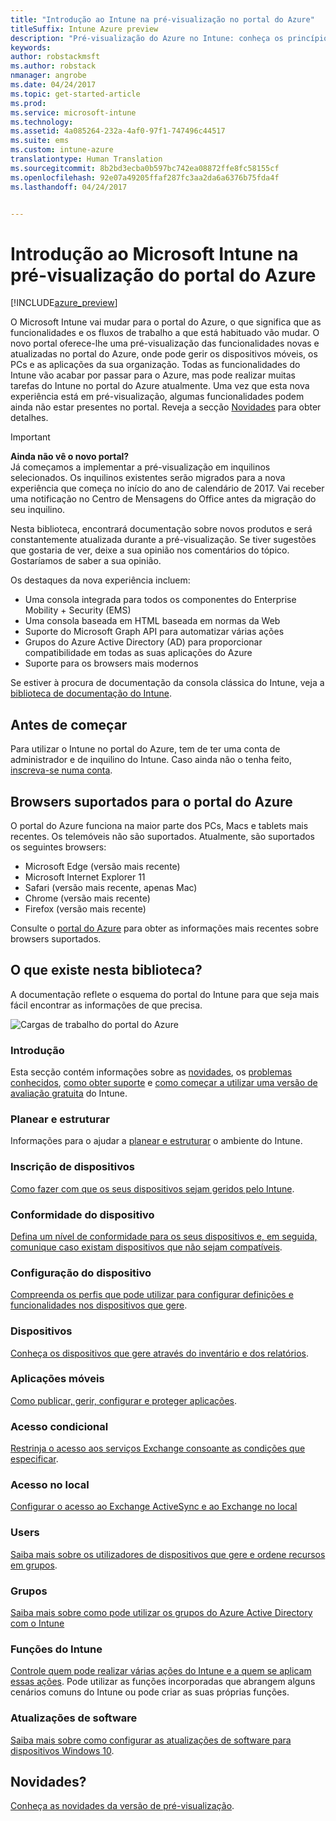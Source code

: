 ```yaml
---
title: "Introdução ao Intune na pré-visualização no portal do Azure"
titleSuffix: Intune Azure preview
description: "Pré-visualização do Azure no Intune: conheça os princípios básicos sobre o Intune na pré-visualização do portal do Azure e como o pode ajudar a gerir os seus dispositivos."
keywords: 
author: robstackmsft
ms.author: robstack
nmanager: angrobe
ms.date: 04/24/2017
ms.topic: get-started-article
ms.prod: 
ms.service: microsoft-intune
ms.technology: 
ms.assetid: 4a085264-232a-4af0-97f1-747496c44517
ms.suite: ems
ms.custom: intune-azure
translationtype: Human Translation
ms.sourcegitcommit: 8b2bd3ecba0b597bc742ea08872ffe8fc58155cf
ms.openlocfilehash: 92e07a49205ffaf287fc3aa2da6a6376b75fda4f
ms.lasthandoff: 04/24/2017


---
```



# <a name="introduction-to-microsoft-intune-in-the-azure-portal-preview"></a>Introdução ao Microsoft Intune na pré-visualização do portal do Azure


[!INCLUDE[azure_preview](../includes/azure_preview.md)]

O Microsoft Intune vai mudar para o portal do Azure, o que significa que as funcionalidades e os fluxos de trabalho a que está habituado vão mudar.
O novo portal oferece-lhe uma pré-visualização das funcionalidades novas e atualizadas no portal do Azure, onde pode gerir os dispositivos móveis, os PCs e as aplicações da sua organização.
Todas as funcionalidades do Intune vão acabar por passar para o Azure, mas pode realizar muitas tarefas do Intune no portal do Azure atualmente. Uma vez que esta nova experiência está em pré-visualização, algumas funcionalidades podem ainda não estar presentes no portal. Reveja a secção [Novidades](#what's-new) para obter detalhes.

> [!IMPORTANT]
> **Ainda não vê o novo portal?**<br>
> Já começamos a implementar a pré-visualização em inquilinos selecionados. Os inquilinos existentes serão migrados para a nova experiência que começa no início do ano de calendário de 2017. Vai receber uma notificação no Centro de Mensagens do Office antes da migração do seu inquilino.


Nesta biblioteca, encontrará documentação sobre novos produtos e será constantemente atualizada durante a pré-visualização. Se tiver sugestões que gostaria de ver, deixe a sua opinião nos comentários do tópico. Gostaríamos de saber a sua opinião.

<!--- You can view the new Intune technical preview console in Azure at [portal.azure.com]. --->

Os destaques da nova experiência incluem:

- Uma consola integrada para todos os componentes do Enterprise Mobility + Security (EMS)
- Uma consola baseada em HTML baseada em normas da Web
- Suporte do Microsoft Graph API para automatizar várias ações
- Grupos do Azure Active Directory (AD) para proporcionar compatibilidade em todas as suas aplicações do Azure
- Suporte para os browsers mais modernos

Se estiver à procura de documentação da consola clássica do Intune, veja a [biblioteca de documentação do Intune](https://docs.microsoft.com/en-us/intune/).

## <a name="before-you-start"></a>Antes de começar

Para utilizar o Intune no portal do Azure, tem de ter uma conta de administrador e de inquilino do Intune. Caso ainda não o tenha feito, [inscreva-se numa conta](https://portal.office.com/Signup/Signup.aspx?OfferId=40BE278A-DFD1-470a-9EF7-9F2596EA7FF9&dl=INTUNE_A&ali=1#0%20).

## <a name="supported-web-browsers-for-the-azure-portal"></a>Browsers suportados para o portal do Azure

O portal do Azure funciona na maior parte dos PCs, Macs e tablets mais recentes. Os telemóveis não são suportados.
Atualmente, são suportados os seguintes browsers:

- Microsoft Edge (versão mais recente)
- Microsoft Internet Explorer 11
- Safari (versão mais recente, apenas Mac)
- Chrome (versão mais recente)
- Firefox (versão mais recente)

Consulte o [portal do Azure](https://docs.microsoft.com/azure/azure-preview-portal-supported-browsers-devices) para obter as informações mais recentes sobre browsers suportados.

## <a name="whats-in-this-library"></a>O que existe nesta biblioteca?

A documentação reflete o esquema do portal do Intune para que seja mais fácil encontrar as informações de que precisa.

![Cargas de trabalho do portal do Azure](./media/azure-portal-workloads.png)

### <a name="introduction-and-get-started"></a>Introdução
Esta secção contém informações sobre as [novidades](/intune-azure/introduction/whats-new), os [problemas conhecidos](/intune-azure/introduction/known-issues-in-the-intune-preview), [como obter suporte](/intune-azure/introduction/how-to-get-support-for-microsoft-intune) e [como começar a utilizar uma versão de avaliação gratuita](/intune-azure/introduction/sign-up-free-trial-microsoft-intune) do Intune.
### <a name="plan-and-design"></a>Planear e estruturar
Informações para o ajudar a [planear e estruturar](/intune-azure/plan-and-design/get-started) o ambiente do Intune.
### <a name="device-enrollment"></a>Inscrição de dispositivos
[Como fazer com que os seus dispositivos sejam geridos pelo Intune](/intune-azure/enroll-devices/what-is).
### <a name="device-compliance"></a>Conformidade do dispositivo
[Defina um nível de conformidade para os seus dispositivos e, em seguida, comunique caso existam dispositivos que não sejam compatíveis](/intune-azure/set-device-compliance/what-is-device-compliance).
### <a name="device-configuration"></a>Configuração do dispositivo
[Compreenda os perfis que pode utilizar para configurar definições e funcionalidades nos dispositivos que gere](/intune-azure/configure-devices/what-are-device-profiles).
### <a name="devices"></a>Dispositivos
[Conheça os dispositivos que gere através do inventário e dos relatórios](/intune-azure/manage-devices/what-is).
### <a name="mobile-apps"></a>Aplicações móveis
[Como publicar, gerir, configurar e proteger aplicações](/intune-azure/manage-apps/what-is-app-management).
### <a name="conditional-access"></a>Acesso condicional
[Restrinja o acesso aos serviços Exchange consoante as condições que especificar](/intune-azure/conditional-access/what-is-conditional-access).
### <a name="on-premises-access"></a>Acesso no local
[Configurar o acesso ao Exchange ActiveSync e ao Exchange no local](/intune/deploy-use/mobile-device-management-with-exchange-activesync-and-microsoft-intune)
### <a name="users"></a>Users
[Saiba mais sobre os utilizadores de dispositivos que gere e ordene recursos em grupos](/intune-azure/manage-users/what-is).
### <a name="groups"></a>Grupos
[Saiba mais sobre como pode utilizar os grupos do Azure Active Directory com o Intune](/intune-azure/manage-users/get-started-with-groups)
### <a name="intune-roles"></a>Funções do Intune
[Controle quem pode realizar várias ações do Intune e a quem se aplicam essas ações](/intune-azure/access-control/role-based-access-control). Pode utilizar as funções incorporadas que abrangem alguns cenários comuns do Intune ou pode criar as suas próprias funções.
### <a name="software-updates"></a>Atualizações de software
[Saiba mais sobre como configurar as atualizações de software para dispositivos Windows 10](/intune-azure/configure-devices/how-to-configure-windows-update-for-business).



## <a name="whats-new"></a>Novidades?

[Conheça as novidades da versão de pré-visualização](/intune-azure/introduction/whats-new).

